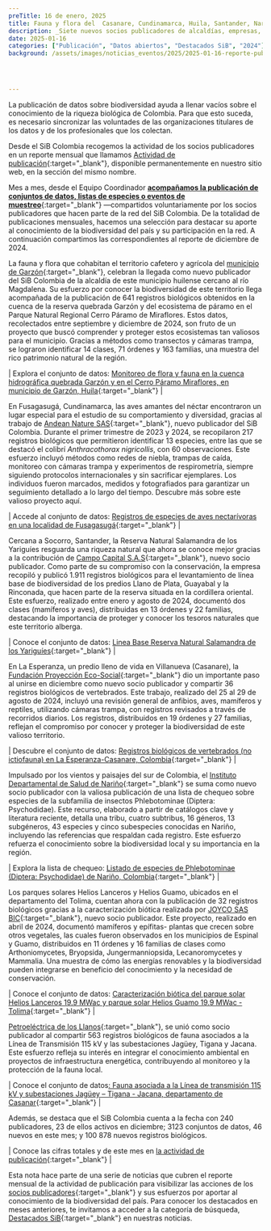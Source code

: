```yaml
---
preTitle: 16 de enero, 2025
title: Fauna y flora del  Casanare, Cundinamarca, Huila, Santander, Nariño y Tolima se destacaron en diciembre
description: _Siete nuevos socios publicadores de alcaldías, empresas, fundaciones e institutos departamentales sobresalieron en el último mes del 2024 con conjuntos de datos y listas de chequeo de nuestra biodiversidad._
date: 2025-01-16
categories: ["Publicación", "Datos abiertos", "Destacados SiB", "2024"]
background: /assets/images/noticias_eventos/2025/2025-01-16-reporte-publicacion-diciembre-2024.png




---
```

La publicación de datos sobre biodiversidad ayuda a llenar vacíos sobre el conocimiento de la riqueza biológica de Colombia. Para que esto suceda, es necesario sincronizar las voluntades de las organizaciones titulares de los datos y de los profesionales que los colectan.

Desde el SiB Colombia recogemos la actividad de los socios publicadores en un reporte mensual que llamamos [Actividad de publicación](https://biodiversidad.co/comunidad/actividad-de-publicacion/){:target="_blank"}, disponible permanentemente en nuestro sitio web, en la sección del mismo nombre.

Mes a mes, desde el Equipo Coordinador **[acompañamos la publicación de conjuntos de datos, listas de especies o eventos de muestreo](https://biodiversidad.co/compartir/guia-para-publicar/)**{:target="_blank"} —compartidos voluntariamente por los socios publicadores que hacen parte de la red del SiB Colombia. De la totalidad de publicaciones mensuales, hacemos una selección para destacar su aporte al conocimiento de la biodiversidad del país y su participación en la red. A continuación compartimos las correspondientes al reporte de diciembre de 2024.

La fauna y flora que cohabitan el territorio cafetero y agrícola del [municipio de Garzón](https://www.garzon-huila.gov.co/){:target="_blank"}, celebran la llegada como nuevo publicador del SiB Colombia de la alcaldía de este municipio huilense cercano al río Magdalena. Su esfuerzo por conocer la biodiversidad de este territorio llega acompañada de la publicación de 641 registros biológicos obtenidos en la cuenca de la reserva quebrada Garzón y del ecosistema de páramo en el Parque Natural Regional Cerro Páramo de Miraflores. Estos datos, recolectados entre septiembre y diciembre de 2024, son fruto de un proyecto que buscó comprender y proteger estos ecosistemas tan valiosos para el municipio. Gracias a métodos como transectos y cámaras trampa, se lograron identificar 14 clases, 71 órdenes y 163 familias, una muestra del rico patrimonio natural de la región.

| Explora el conjunto de datos: [Monitoreo de flora y fauna en la cuenca hidrográfica quebrada Garzón y en el Cerro Páramo Miraflores, en municipio de Garzón, Huila](https://biodiversidad.co/data/?datasetKey=2253be9d-7fa1-4681-b6d6-63d66f90f95e){:target="_blank"} |

En Fusagasugá, Cundinamarca, las aves amantes del néctar encontraron un lugar especial para el estudio de su comportamiento y diversidad, gracias al trabajo de [Andean Nature SAS](https://www.gbif.org/publisher/23bc36c2-05d0-4643-88fa-d5f5a8b0f669){:target="_blank"}, nuevo publicador del SiB Colombia. Durante el primer trimestre de 2023 y 2024, se recopilaron 217 registros biológicos que permitieron identificar 13 especies, entre las que se destacó el colibrí *Anthracothorax nigricollis*, con 60 observaciones. Este esfuerzo incluyó métodos como redes de niebla, trampas de caída, monitoreo con cámaras trampa y experimentos de respirometría, siempre siguiendo protocolos internacionales y sin sacrificar ejemplares. Los individuos fueron marcados, medidos y fotografiados para garantizar un seguimiento detallado a lo largo del tiempo. Descubre más sobre este valioso proyecto aquí.

| Accede al conjunto de datos: [Registros de especies de aves nectarívoras en una localidad de Fusagasugá](https://biodiversidad.co/data/?datasetKey=a6c199d4-dda8-457f-a68e-274f900dc163){:target="_blank"} |

Cercana a Socorro, Santander, la Reserva Natural Salamandra de los Yariguíes resguarda una riqueza natural que ahora se conoce mejor gracias a la contribución de [Campo Capital S.A.S](https://campocapital.com/){:target="_blank"}, nuevo socio publicador. Como parte de su compromiso con la conservación, la empresa recopiló y publicó 1.911 registros biológicos para el levantamiento de línea base de biodiversidad de los predios Llano de Plata, Guayabal y la Rinconada, que hacen parte de la reserva situada en la cordillera oriental. Este esfuerzo, realizado entre enero y agosto de 2024, documentó dos clases (mamíferos y aves), distribuidas en 13 órdenes y 22 familias, destacando la importancia de proteger y conocer los tesoros naturales que este territorio alberga.

| Conoce el conjunto de datos: [Linea Base Reserva Natural Salamandra de los Yariguíes](https://biodiversidad.co/data/?datasetKey=b8195f93-3505-4f18-9924-8cb04b44b0a8){:target="_blank"} |

En La Esperanza, un predio lleno de vida en Villanueva (Casanare), la [Fundación Proyección Eco-Social](https://proyeccionecosocial.org/){:target="_blank"} dio un importante paso al unirse en diciembre como nuevo socio publicador y compartir 36 registros biológicos de vertebrados. Este trabajo, realizado del 25 al 29 de agosto de 2024, incluyó una revisión general de anfibios, aves, mamíferos y reptiles, utilizando cámaras trampa, con registros revisados a través de recorridos diarios. Los registros, distribuidos en 19 órdenes y 27 familias, reflejan el compromiso por conocer y proteger la biodiversidad de este valioso territorio. 

| Descubre el conjunto de datos: [Registros biológicos de vertebrados (no ictiofauna) en La Esperanza-Casanare, Colombia](https://biodiversidad.co/data/?datasetKey=b27395f3-2438-4fcd-a63c-04141b907d7d){:target="_blank"} |

Impulsado por los vientos y paisajes del sur de Colombia, el [Instituto Departamental de Salud de Nariño](https://www.idsn.gov.co/){:target="_blank"} se suma como nuevo socio publicador con la valiosa publicación de una lista de chequeo sobre especies de la subfamilia de insectos Phlebotominae (Diptera: Psychodidae). Este recurso, elaborado a partir de catálogos clave y literatura reciente, detalla una tribu, cuatro subtribus, 16 géneros, 13 subgéneros, 43 especies y cinco subespecies conocidas en Nariño, incluyendo las referencias que respaldan cada registro. Este esfuerzo refuerza el conocimiento sobre la biodiversidad local y su importancia en la región. 

| Explora la lista de chequeo: [Listado de especies de Phlebotominae (Diptera: Psychodidae) de Nariño, Colombia](https://biodiversidad.co/dataset/search?publishingOrg=6cc97141-aeec-41e9-86df-f7b5f1b554a8&type=CHECKLIST){:target="_blank"} |

Los parques solares Helios Lanceros y Helios Guamo, ubicados en el departamento del Tolima, cuentan ahora con la publicación de 32 registros biológicos gracias a la caracterización biótica realizada por [JOYCO SAS BIC](https://www.joyco.co/){:target="_blank"}, nuevo socio publicador. Este proyecto, realizado en abril de 2024, documentó mamíferos y epífitas- plantas que crecen sobre otros vegetales, las cuales fueron observados en los municipios de Espinal y Guamo, distribuidos en 11 órdenes y 16 familias de clases como Arthoniomycetes, Bryopsida, Jungermanniopsida, Lecanoromycetes y Mammalia. Una muestra de cómo las energías renovables y la biodiversidad pueden integrarse en beneficio del conocimiento y la necesidad de conservación.

| Conoce el conjunto de datos: [Caracterización biótica del parque solar Helios Lanceros 19.9 MWac y parque solar Helios Guamo 19.9 MWac - Tolima](https://biodiversidad.co/data/?datasetKey=b3c7ab2c-7014-4c87-823d-192847273977){:target="_blank"} |

[Petroeléctrica de los Llanos](https://www.pel.com.co/wp/){:target="_blank"}, se unió como socio publicador al compartir 563 registros biológicos de fauna asociados a la Línea de Transmisión 115 kV y las subestaciones Jagüey, Tigana y Jacana. Este esfuerzo refleja su interés en integrar el conocimiento ambiental en proyectos de infraestructura energética, contribuyendo al monitoreo y la protección de la fauna local. 

| Conoce el conjunto de datos<span style="text-decoration:underline;">: [Fauna asociada a la Línea de transmisión 115 kV y subestaciones Jagüey – Tigana - Jacana, departamento de Casanar](https://biodiversidad.co/data/?datasetKey=b3c7ab2c-7014-4c87-823d-192847273977)</span>{:target="_blank"} |

Además, se destaca que el SiB Colombia cuenta a la fecha con 240 publicadores, 23 de ellos activos en diciembre; 3123 conjuntos de datos, 46 nuevos en este mes; y 100 878 nuevos registros biológicos. 

| Conoce las cifras totales y de este mes en [la actividad de publicación](https://biodiversidad.co/comunidad/actividad-de-publicacion/){:target="_blank"} |

Esta nota hace parte de una serie de noticias que cubren el reporte mensual de la actividad de publicación para visibilizar las acciones de los [socios publicadores](https://biodiversidad.co/comunidad/socios-publicadores/){:target="_blank"} y sus esfuerzos por aportar al conocimiento de la biodiversidad del país. Para conocer los destacados en meses anteriores, te invitamos a acceder a la categoría de búsqueda, [Destacados SiB](https://biodiversidad.co/news/?category=Destacados+SiB){:target="_blank"}  en nuestras noticias.
